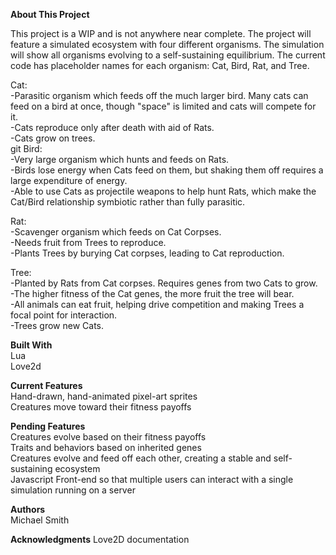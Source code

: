 <b>About This Project</b>

This project is a WIP and is not anywhere near complete. The project will feature a simulated ecosystem with four different organisms. The simulation will show all organisms evolving to a self-sustaining equilibrium. The current code has placeholder names for each organism: Cat, Bird, Rat, and Tree.

Cat:<br>
-Parasitic organism which feeds off the much larger bird. Many cats can feed on a bird at once, though "space" is limited and cats will compete for it.<br>
-Cats reproduce only after death with aid of Rats.<br>
-Cats grow on trees.<br>
git
Bird:<br>
-Very large organism which hunts and feeds on Rats.<br>
-Birds lose energy when Cats feed on them, but shaking them off requires a large expenditure of energy.<br>
-Able to use Cats as projectile weapons to help hunt Rats, which make the Cat/Bird relationship symbiotic rather than fully parasitic.<br>

Rat:<br>
-Scavenger organism which feeds on Cat Corpses.<br>
-Needs fruit from Trees to reproduce.<br>
-Plants Trees by burying Cat corpses, leading to Cat reproduction.<br>

Tree:<br>
-Planted by Rats from Cat corpses. Requires genes from two Cats to grow.<br>
-The higher fitness of the Cat genes, the more fruit the tree will bear.<br>
-All animals can eat fruit, helping drive competition and making Trees a focal point for interaction.<br>
-Trees grow new Cats.<br>

<b>Built With</b><br>
Lua<br>
Love2d<br>

<b>Current Features</b><br>
Hand-drawn, hand-animated pixel-art sprites<br>
Creatures move toward their fitness payoffs<br>

<b>Pending Features</b><br>
Creatures evolve based on their fitness payoffs<br>
Traits and behaviors based on inherited genes<br>
Creatures evolve and feed off each other, creating a stable and self-sustaining ecosystem<br>
Javascript Front-end so that multiple users can interact with a single simulation running on a server<br>

<b>Authors</b><br>
Michael Smith

<b>Acknowledgments</b>
Love2D documentation

